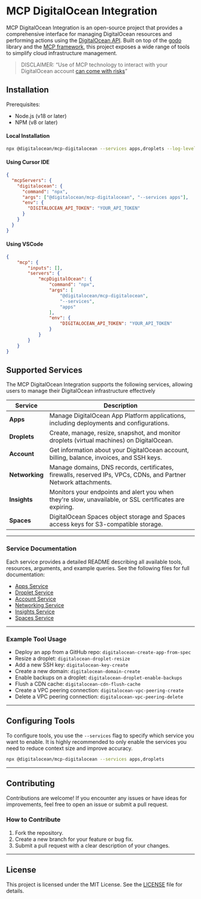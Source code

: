 # MCP DigitalOcean Integration

MCP DigitalOcean Integration is an open-source project that provides a comprehensive interface for managing DigitalOcean resources and performing actions using the [DigitalOcean API](https://docs.digitalocean.com/reference/api/). Built on top of the [godo](https://github.com/digitalocean/godo) library and the [MCP framework](https://github.com/mark3labs/mcp-go), this project exposes a wide range of tools to simplify cloud infrastructure management.

> DISCLAIMER: “Use of MCP technology to interact with your DigitalOcean account [can come with risks](https://www.wiz.io/blog/mcp-security-research-briefing)”

## Installation

Prerequisites:

- Node.js (v18 or later)
- NPM (v8 or later)

#### Local Installation

```bash
npx @digitalocean/mcp-digitalocean --services apps,droplets --log-level debug
```

#### Using Cursor IDE

```json
{
  "mcpServers": {
    "digitalocean": {
      "command": "npx",
      "args": ["@digitalocean/mcp-digitalocean", "--services apps"],
      "env": {
        "DIGITALOCEAN_API_TOKEN": "YOUR_API_TOKEN"
      }
    }
  }
}
```

#### Using VSCode
```json
{
    "mcp": {
        "inputs": [],
        "servers": {
            "mcpDigitalOcean": {
                "command": "npx",
                "args": [
                    "@digitalocean/mcp-digitalocean",
                    "--services",
                    "apps"
                ],
                "env": {
                    "DIGITALOCEAN_API_TOKEN": "YOUR_API_TOKEN"
                }
            }
        }
    }
}
```

## Supported Services

The MCP DigitalOcean Integration supports the following services, allowing users to manage their DigitalOcean infrastructure effectively

| **Service**    | **Description**                                                                                                     |
|----------------|---------------------------------------------------------------------------------------------------------------------|
| **Apps**       | Manage DigitalOcean App Platform applications, including deployments and configurations.                            |
| **Droplets**   | Create, manage, resize, snapshot, and monitor droplets (virtual machines) on DigitalOcean.                          |
| **Account**    | Get information about your DigitalOcean account, billing, balance, invoices, and SSH keys.                          |
| **Networking** | Manage domains, DNS records, certificates, firewalls, reserved IPs, VPCs, CDNs, and Partner Network attachments.    |
| **Insights**   | Monitors your endpoints and alert you when they're slow, unavailable, or SSL certificates are expiring.             |
| **Spaces**     | DigitalOcean Spaces object storage and Spaces access keys for S3-compatible storage.                                |


---
### Service Documentation

Each service provides a detailed README describing all available tools, resources, arguments, and example queries.
See the following files for full documentation:

- [Apps Service](./internal/apps/README.md)
- [Droplet Service](./internal/droplet/README.md)
- [Account Service](./internal/account/README.md)
- [Networking Service](./internal/networking/README.md)
- [Insights Service](./internal/insights/README.md)
- [Spaces Service](./internal/spaces/README.md)

---

### Example Tool Usage

- Deploy an app from a GitHub repo: `digitalocean-create-app-from-spec`
- Resize a droplet: `digitalocean-droplet-resize`
- Add a new SSH key: `digitalocean-key-create`
- Create a new domain: `digitalocean-domain-create`
- Enable backups on a droplet: `digitalocean-droplet-enable-backups`
- Flush a CDN cache: `digitalocean-cdn-flush-cache`
- Create a VPC peering connection: `digitalocean-vpc-peering-create`
- Delete a VPC peering connection: `digitalocean-vpc-peering-delete`

---


## Configuring Tools

To configure tools, you use the `--services` flag to specify which service you want to enable. It is highly recommended to only
enable the services you need to reduce context size and improve accuracy.

```bash
npx @digitalocean/mcp-digitalocean --services apps,droplets
```

---
## Contributing

Contributions are welcome! If you encounter any issues or have ideas for improvements, feel free to open an issue or submit a pull request.

### How to Contribute
1. Fork the repository.
2. Create a new branch for your feature or bug fix.
3. Submit a pull request with a clear description of your changes.

---

## License

This project is licensed under the MIT License. See the [LICENSE](LICENSE) file for details.

